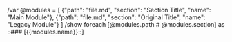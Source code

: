 /var @modules = [
  {"path": "file.md", "section": "Section Title", "name": "Main Module"},
  {"path": "file.md", "section": "Original Title", "name": "Legacy Module"}
]
/show foreach [@modules.path # @modules.section] as ::### [{{modules.name}}::]